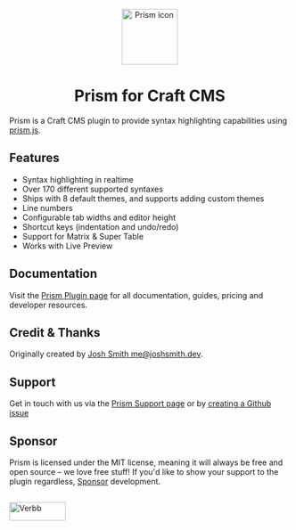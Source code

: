 <p align="center"><img src="https://verbb.imgix.net/plugins/prism/prism-icon.svg" width="100" height="100" alt="Prism icon"></p>
<h1 align="center">Prism for Craft CMS</h1>

Prism is a Craft CMS plugin to provide syntax highlighting capabilities using [prism.js](https://prismjs.com/).

## Features
- Syntax highlighting in realtime
- Over 170 different supported syntaxes
- Ships with 8 default themes, and supports adding custom themes
- Line numbers
- Configurable tab widths and editor height
- Shortcut keys (indentation and undo/redo)
- Support for Matrix & Super Table
- Works with Live Preview

## Documentation
Visit the [Prism Plugin page](https://verbb.io/craft-plugins/prism) for all documentation, guides, pricing and developer resources.

## Credit & Thanks
Originally created by [Josh Smith <me@joshsmith.dev>](https://www.joshsmith.dev).

## Support
Get in touch with us via the [Prism Support page](https://verbb.io/craft-plugins/prism/support) or by [creating a Github issue](https://github.com/verbb/prism/issues)

## Sponsor
Prism is licensed under the MIT license, meaning it will always be free and open source – we love free stuff! If you'd like to show your support to the plugin regardless, [Sponsor](https://github.com/sponsors/verbb) development.

<h2></h2>

<a href="https://verbb.io" target="_blank">
    <img width="101" height="33" src="https://verbb.io/assets/img/verbb-pill.svg" alt="Verbb">
</a>
